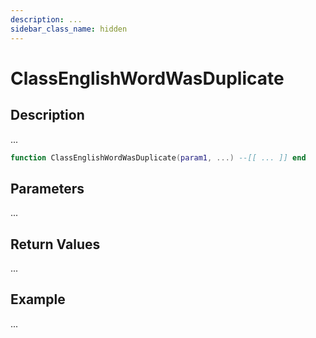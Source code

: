 ```yaml
---
description: ...
sidebar_class_name: hidden
---
```


# ClassEnglishWordWasDuplicate

## Description

...

```lua
function ClassEnglishWordWasDuplicate(param1, ...) --[[ ... ]] end
```

## Parameters

...

## Return Values

...

## Example

...

